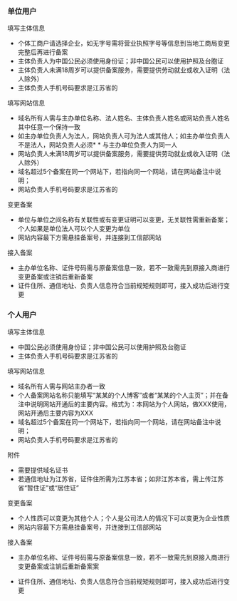 

### 单位用户

填写主体信息

* 个体工商户请选择企业，如无字号需将营业执照字号等信息到当地工商局变更完整后再进行备案
* 主体负责人为中国公民必须使用身份证；非中国公民可以使用护照及台胞证
* 主体负责人未满18周岁可以提供备案服务，需要提供劳动就业或收入证明（法人除外）
* 主体负责人手机号码要求是江苏省的

填写网站信息

* 域名所有人需与主办单位名称、法人姓名、主体负责人姓名或网站负责人姓名其中任意一个保持一致
* 如主办单位负责人为法人，网站负责人可为法人或其他人；如主办单位负责人不是法人，网站负责人必须* * 与主办单位负责人为同一人
* 网站负责人未满18周岁可以提供备案服务，需要提供劳动就业或收入证明（法人除外）
* 域名超过5个备案在同一个网站下，若指向同一个网站，请在网站备注中说明；
* 网站负责人手机号码要求是江苏省的

变更备案

* 单位与单位之间名称有关联性或有变更证明可以变更，无关联性需重新备案；个人如果是单位法人可以个人变更为单位
* 网站内容最下方需悬挂备案号，并连接到工信部网站

接入备案

* 主办单位名称、证件号码需与原备案信息一致，若不一致需先到原接入商进行变更备案或注销后重新备案
* 证件住所、通信地址、负责人信息符合当前规矩规则即可，接入成功后进行变更

### 个人用户

填写主体信息

* 中国公民必须使用身份证；非中国公民可以使用护照及台胞证
* 主体负责人手机号码要求是江苏省的

填写网站信息

* 域名所有人需与网站主办者一致
* 个人备案网站名称只能填写“某某的个人博客”或者“某某的个人主页”；并在备注中说明网站开通后的主要内容。格式为：本网站为个人网站，做XXX使用，网站开通后主要内容为XXX
* 域名超过5个备案在同一个网站下，若指向同一个网站，请在网站备注中说明；
* 网站负责人手机号码要求是江苏省的

附件
* 需要提供域名证书
* 若通信地址为江苏省，证件住所需为江苏本省；如非江苏本省，需上传江苏省“暂住证”或“居住证”

变更备案

* 个人性质可以变更为其他个人；个人是公司法人的情况下可以变更为企业性质
* 网站内容最下方需悬挂备案号，并连接到工信部网站
 
接入备案

* 主办单位名称、证件号码需与原备案信息一致，若不一致需先到原接入商进行变更备案或注销后重新备案案
* 证件住所、通信地址、负责人信息符合当前规矩规则即可，接入成功后进行变更


  [1]: a